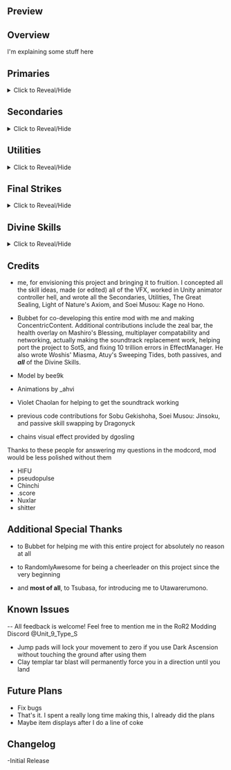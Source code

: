 ## Preview


## Overview
I'm explaining some stuff here

## Primaries
<details>
<summary> Click to Reveal/Hide </summary>
[https://imgur.com/jC3KJcd](https://i.imgur.com/jC3KJcd.png)
</details>

## Secondaries
<details>
<summary> Click to Reveal/Hide </summary>
This is some text
</details>

## Utilities
<details>
<summary> Click to Reveal/Hide </summary>
This is some text
</details>

## Final Strikes
<details>
<summary> Click to Reveal/Hide </summary>
This is some text
</details>

## Divine Skills
<details>
<summary> Click to Reveal/Hide </summary>
This is some text
</details>

## Credits
- me, for envisioning this project and bringing it to fruition. I concepted all the skill ideas, made (or edited) all of the VFX, worked in Unity animator controller hell, and wrote all the Secondaries, Utilities, The Great Sealing, Light of Nature's Axiom, and Soei Musou: Kage no Hono.
- Bubbet for co-developing this entire mod with me and making ConcentricContent. Additional contributions include the zeal bar, the health overlay on Mashiro's Blessing, multiplayer compatability and networking, actually making the soundtrack replacement work, helping port the project to SotS, and fixing 10 trillion errors in EffectManager. 
He also wrote Woshis' Miasma, Atuy's Sweeping Tides, both passives, and ***all*** of the Divine Skills.

- Model by bee9k
- Animations by _ahvi
- Violet Chaolan for helping to get the soundtrack working
- previous code contributions for Sobu Gekishoha, Soei Musou: Jinsoku, and passive skill swapping by Dragonyck
- chains visual effect provided by dgosling

Thanks to these people for answering my questions in the modcord, mod would be less polished without them
- HIFU
- pseudopulse
- Chinchi
- .score
- Nuxlar
- shitter

## Additional Special Thanks
- to Bubbet for helping me with this entire project for absolutely no reason at all

- to RandomlyAwesome for being a cheerleader on this project since the very beginning

- and **most of all**, to Tsubasa, for introducing me to Utawarerumono.

## Known Issues
-- All feedback is welcome! Feel free to mention me in the RoR2 Modding Discord @Unit_9_Type_S
- Jump pads will lock your movement to zero if you use Dark Ascension without touching the ground after using them
- Clay templar tar blast will permanently force you in a direction until you land

## Future Plans
- Fix bugs
- That's it. I spent a really long time making this, I already did the plans
- Maybe item displays after I do a line of coke

## Changelog
-Initial Release 
